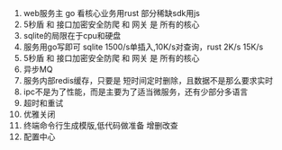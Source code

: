 1. web服务主 go 看核心业务用rust 部分稀缺sdk用js
1. 5秒盾 和 接口加密安全防爬 和 网关 是 所有的核心
1. sqlite的局限在于cpu和硬盘
1. 服务用go写即可 sqlite 1500/s单插入,10K/s对查询，rust 2K/s 15K/s
2. 5秒盾 和 接口加密安全防爬 和 网关 是 所有的核心
3. 异步MQ
4. 服务内部redis缓存，只要是 短时间定时删除，且数据不是那么要求实时
5. ipc不是为了性能，而是主要为了适当微服务，还有少部分多语言
1. 超时和重试
1. 优雅关闭
3. 终端命令行生成模版,低代码做准备 增删改查
4. 配置中心